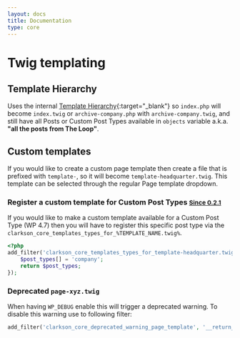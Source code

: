 ```yaml
---
layout: docs
title: Documentation
type: core
---
```

# Twig templating  

## Template Hierarchy
Uses the internal [Template Hierarchy](https://developer.wordpress.org/themes/basics/template-hierarchy/){:target="_blank"}
so `index.php` will become `index.twig` or `archive-company.php` with `archive-company.twig`, and still have all Posts or Custom Post Types available in `objects` variable a.k.a. __"all the posts from The Loop"__.

## Custom templates
If you would like to create a custom page template then create a file that is prefixed with `template-`, so it will become `template-headquarter.twig`. This template can be selected through the regular Page template dropdown.

### Register a custom template for Custom Post Types <small><ins>Since 0.2.1</ins></small>
If you would like to make a custom template available for a Custom Post Type (WP 4.7) then you will have to register this specific post type via the  `clarkson_core_templates_types_for_%TEMPLATE_NAME.twig%`.

~~~php
<?php
add_filter('clarkson_core_templates_types_for_template-headquarter.twig', function( $post_types ){
    $post_types[] = 'company';
    return $post_types;
});
~~~

### Deprecated `page-xyz.twig`
 When having `WP_DEBUG` enable this will trigger a deprecated warning. To disable this warning use to following filter:

 ```php
 add_filter('clarkson_core_deprecated_warning_page_template', '__return_false');
 ```